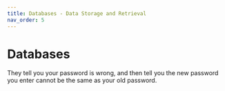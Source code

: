 ```yaml
---
title: Databases - Data Storage and Retrieval
nav_order: 5
---
```

# Databases
They tell you your password is wrong, and then tell you the new password you enter cannot be the same as your old password.